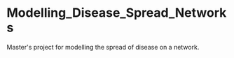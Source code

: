 # Modelling_Disease_Spread_Networks
Master's project for modelling the spread of disease on a network.
